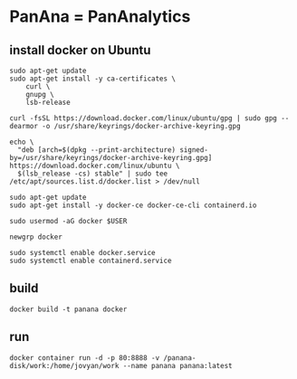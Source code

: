 # PanAna = PanAnalytics

## install docker on Ubuntu

```
sudo apt-get update
sudo apt-get install -y ca-certificates \
    curl \
    gnupg \
    lsb-release

curl -fsSL https://download.docker.com/linux/ubuntu/gpg | sudo gpg --dearmor -o /usr/share/keyrings/docker-archive-keyring.gpg
 
echo \
  "deb [arch=$(dpkg --print-architecture) signed-by=/usr/share/keyrings/docker-archive-keyring.gpg] https://download.docker.com/linux/ubuntu \
  $(lsb_release -cs) stable" | sudo tee /etc/apt/sources.list.d/docker.list > /dev/null

sudo apt-get update
sudo apt-get install -y docker-ce docker-ce-cli containerd.io

sudo usermod -aG docker $USER

newgrp docker 

sudo systemctl enable docker.service
sudo systemctl enable containerd.service

```

## build

`docker build -t panana docker`

## run

`docker container run -d -p 80:8888 -v /panana-disk/work:/home/jovyan/work --name panana panana:latest`

